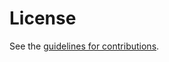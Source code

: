 # License

See the
[guidelines for contributions](https://github.com/chantra/draft-dot-for-insecure-delegation/blob/master/CONTRIBUTING.md).

